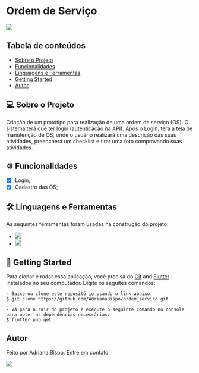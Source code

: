   <h1>Ordem de Serviço</h1>

<img src="http://img.shields.io/static/v1?label=STATUS&message=Refactoring&color=BLUE&style=for-the-badge"/>


<h2 id="sumario">Tabela de conteúdos</h2>
<ul>
    <li><a href="#sobre">Sobre o Projeto</a></li>
    <li><a href="#funcionalidade">Funcionalidades</a></li>
    <li><a href="#linguagem">Linguagens e Ferramentas</a></li>
    <li><a href="#started">Getting Started</a></li>
    <li><a href='#autor'>Autor</a></li>
    <!--<li><a href=#licenca>Licença</a></li>-->
</ul>
<!-- final sumario -->

<h2 id='sobre'>💻 Sobre o Projeto</h2>

<p>
Criação de um protótipo para realização de uma ordem de serviço (OS). O sistema terá que ter login
(autenticação na API). Após o Login, terá a tela de manutenção de OS, onde o usuário realizará uma descrição
das suas atividades, preencherá um checklist e tirar uma foto comprovando suas atividades.
</p>
<!--final sobre -->

<h2 id='funcionalidade'>⚙️ Funcionalidades</h2>

- [x] Login;
- [x] Cadastro das OS;

<!-- final funcionalidades -->
<h2 id='linguagem'>🛠 Linguagens e Ferramentas</h2>

<p>
As seguintes ferramentas foram usadas na construção do projeto:
</p>
<ul>
  <li><img src="https://img.shields.io/badge/Dart-0175C2?style=for-the-badge&logo=dart&logoColor=white">
  </li>
  <li><img src="https://img.shields.io/badge/Flutter-02569B?style=for-the-badge&logo=flutter&logoColor=white"></li>
  
</ul>
<!-- final linguagens -->
<h2 id='started'>🚀 Getting Started</h2>

Para clonar e rodar essa aplicação, você precisa do [Git](https://git-scm.com) and [Flutter](https://docs.flutter.dev/get-started/install) instalados no seu computador. Digite os seguites comandos:

    - Baixe ou clone este repositório usando o link abaixo:
    $ git clone https://github.com/AdrianaBispo/ordem_servico.git
    
    - Vá para a raiz do projeto e execute o seguinte comando no console para obter as dependências necessárias:
    $ flutter pub get


<h2 id="autor">Autor</h2>

  <p>Feito por Adriana Bispo. Entre em contato</p>
  <a href="mailto:adriana.bispo283@gmail.com"><img src="https://img.shields.io/badge/Gmail-D14836?style=for-the-badge&logo=gmail&logoColor=white" target="_blank"></a>



